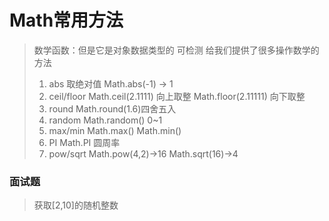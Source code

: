 # Math常用方法
> 数学函数：但是它是对象数据类型的 可检测
> 给我们提供了很多操作数学的方法
> 1. abs 取绝对值  Math.abs(-1) -> 1
> 2. ceil/floor Math.ceil(2.1111) 向上取整 Math.floor(2.11111) 向下取整
> 3. round Math.round(1.6)四舍五入
> 4. random Math.random() 0~1
> 5. max/min Math.max()  Math.min()
> 6. PI Math.PI 圆周率
> 7. pow/sqrt Math.pow(4,2)->16  Math.sqrt(16)->4

### 面试题
> 获取[2,10]的随机整数